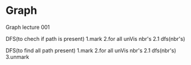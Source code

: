 # Graph
Graph lecture 001

DFS(to chech if path is present)
1.mark
2.for all unVis nbr's
    2.1 dfs(nbr's)


DFS(to find all path present)
1.mark
2.for all unVis nbr's
    2.1 dfs(nbr's)
3.unmark